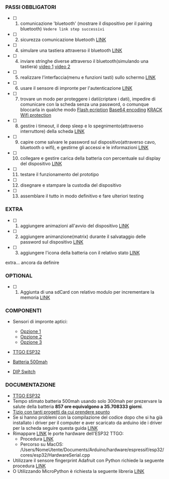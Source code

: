 ### PASSI OBBLIGATORI
- [ ] 1) comunicazione 'bluetooth' (mostrare il dispositivo per il pairing bluetooth) `Vedere link step successivi`

- [ ] 2) sicurezza comunicazione bluetooth [LINK](https://www.youtube.com/watch?v=TwexLJwdLEw&t=125s)

- [ ] 4) simulare una tastiera attraverso il bluetooth [LINK](https://www.youtube.com/watch?v=4sIkW7wogrE&t=8s)

- [ ] 4) inviare stringhe diverse attraverso il bluetooth(simulando una tastiera)
		[video 1](https://www.youtube.com/watch?v=EWKAyQBdcYM&t=152s)
		[video 2](https://www.youtube.com/watch?v=BkfmBk6OeQM&t=345s)

- [ ] 5) realizzare l'interfaccia(menu e funzioni tasti) sullo schermo [LINK](https://www.youtube.com/watch?v=u7277VShso4)

- [ ] 6) usare il sensore di impronte per l'autenticazione [LINK](https://www.youtube.com/watch?v=Y87V0O1yMCk&t=123s)

- [ ] 7) trovare un modo per proteggere i dati(criptare i dati), impedire di comunicare con la scheda senza una password, o comunque bloccarla in qualche modo
		[Flash ecription](https://www.youtube.com/watch?v=16jF0HUyedg)
		[Base64 encoding](https://www.youtube.com/watch?v=jm45imFsZTw)
		[KRACK Wifi protection](https://www.youtube.com/watch?v=Hkr60GE5yfY&t=90s)

- [ ] 8) gestire i timeout, il deep sleep e lo spegnimento(attraverso interruttore) della scheda [LINK](https://www.youtube.com/watch?v=y1R2y8dCsIg&t=305s)

- [ ] 9) capire come salvare le password sul dispositivo(attraverso cavo, bluetooth o wifi), e gestirne gli accessi e le informazioni [LINK](https://www.youtube.com/watch?v=2TDAAese2Gg)

- [ ] 10) collegare e gestire carica della batteria con percentuale sul display del dispositivo [LINK](https://www.youtube.com/watch?v=osAOdmZuvDc)

- [ ] 11) testare il funzionamento del prototipo

- [ ] 12) disegnare e stampare la custodia del dispositivo 

- [ ] 13) assemblare il tutto in modo definitivo e fare ulteriori testing


### EXTRA
- [ ] 1) aggiungere animazioni all'avvio del dispositivo [LINK](https://www.youtube.com/watch?v=Bl1C7Vdl3GA)

- [ ] 2) aggiungere animanzione(matrix) durante il salvataggio delle password sul dispositivo [LINK](https://www.youtube.com/watch?v=uexWyEWtVzg&t=203s)

- [ ] 3) aggiungere l'icona della batteria con il relativo stato [LINK](https://www.youtube.com/watch?v=osAOdmZuvDc)

extra... ancora da definire

### OPTIONAL 
- [ ] 1) Aggiunta di una sdCard con relativo modulo per incrementare la memoria [LINK](https://www.youtube.com/watch?v=e1xOgZsnAuw)

### COMPONENTI
+ Sensori di impronte aptici:
	+ [Opzione 1](https://it.aliexpress.com/item/1005003014492546.html?spm=a2g0o.productlist.0.0.15015ee6Fn3WmL&algo_pvid=c07cd617-7446-41c4-b66f-5b82ea80a22c&algo_exp_id=c07cd617-7446-41c4-b66f-5b82ea80a22c-10&pdp_ext_f=%7B%22sku_id%22%3A%2212000026983243135%22%7D&pdp_pi=-1%3B8.62%3B-1%3B-1%40salePrice%3BEUR%3Bsearch-mainSearch)
	+ [Opzione 2](https://it.aliexpress.com/item/1005003058467743.html?spm=a2g0o.search0304.0.0.373c2fca7Wc9Ie&algo_pvid=be494e38-46a8-43b3-997a-6386c1f4ee1c&algo_exp_id=be494e38-46a8-43b3-997a-6386c1f4ee1c-51)
	+ [Opzione 3](https://it.aliexpress.com/item/4000261423993.html?spm=a2g0o.search0304.0.0.373c2fcav5Pu2E&algo_pvid=52597cc6-0e8e-4a03-9040-4aa424c404ef&algo_exp_id=52597cc6-0e8e-4a03-9040-4aa424c404ef-33)

+ [TTGO ESP32](https://www.amazon.it/gp/product/B07VNG9D52/ref=ppx_yo_dt_b_asin_title_o00_s00?ie=UTF8&psc=1)
+ [Batteria 500mah](https://www.amazon.it/gp/product/B082NZGW3V/ref=ppx_yo_dt_b_asin_title_o01_s00?ie=UTF8&psc=1)
+ [DIP Switch](https://www.amazon.it/Assortimento-Posizione-Montabile-Confezione-Circuiti/dp/B07CB8Z6ZP/ref=sr_1_7?crid=3MXFNVWQI9G0P&keywords=interruttori+dip&qid=1648557058&sprefix=interruttore+dip%2Caps%2C131&sr=8-7)


### DOCUMENTAZIONE
+ [TTGO ESP32](http://www.lilygo.cn/prod_view.aspx?TypeId=50033&Id=1126&FId=t3:50033:3)
+ Tempo stimato batteria 500mah usando solo 300mah per prezervare la salute della batteria **857 ore equivalgono a 35.708333 giorni**.
+ [Tizio con tanti progetti da cui prendere spunto](https://www.youtube.com/c/ThatProject/videos)
+ Se si hanno problemi con la compilazione del codice dopo che si ha già installato i driver per il computer e aver scaricato da arduino ide i driver per la scheda seguire questa guida [LINK](https://arduino-esp8266.readthedocs.io/en/latest/faq/a04-board-generic-is-unknown.html)
+ Rimappare [LINK](https://www.esp32.com/viewtopic.php?t=17546)  le porte hardware dell'ESP32 TTGO:
	+ Procedura [LINK](https://www.b4x.com/android/forum/threads/remap-hardware-serial-ports-on-esp32.123750/)
	+ Percorso su MacOS: /Users/NomeUtente/Documents/Arduino/hardware/espressif/esp32/cores/esp32/HardwareSerial.cpp 
+ Utilizzare il sensore fingerprint Adafruit con Python richiede la seguente procedura [LINK](https://docs.circuitpython.org/projects/fingerprint/en/latest/)
+ O Utilizzando MicroPython è richiesta la seguente libreria [LINK](https://docs.circuitpython.org/projects/fingerprint/en/latest/_modules/adafruit_fingerprint.html)
